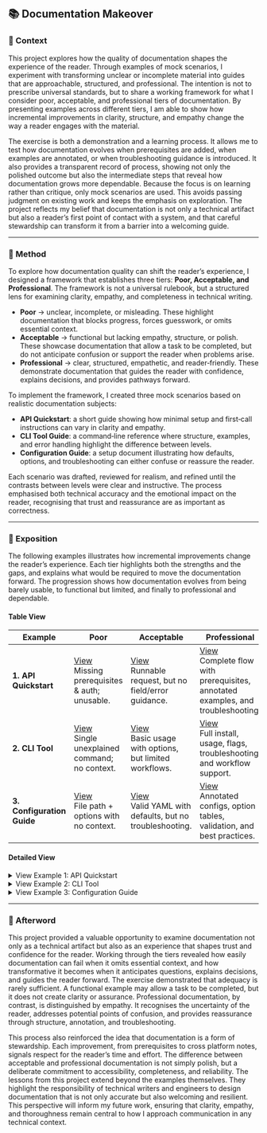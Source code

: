 ## 📚 Documentation Makeover

### 📍 Context  

This project explores how the quality of documentation shapes the experience of the reader. Through examples of mock scenarios, I experiment with transforming unclear or incomplete material into guides that are approachable, structured, and professional. The intention is not to prescribe universal standards, but to share a working framework for what I consider poor, acceptable, and professional tiers of documentation. By presenting examples across different tiers, I am able to show how incremental improvements in clarity, structure, and empathy change the way a reader engages with the material.  

The exercise is both a demonstration and a learning process. It allows me to test how documentation evolves when prerequisites are added, when examples are annotated, or when troubleshooting guidance is introduced. It also provides a transparent record of process, showing not only the polished outcome but also the intermediate steps that reveal how documentation grows more dependable. Because the focus is on learning rather than critique, only mock scenarios are used. This avoids passing judgment on existing work and keeps the emphasis on exploration. The project reflects my belief that documentation is not only a technical artifact but also a reader’s first point of contact with a system, and that careful stewardship can transform it from a barrier into a welcoming guide.  

---

### 🧪 Method  

To explore how documentation quality can shift the reader’s experience, I designed a framework that establishes three tiers: **Poor, Acceptable, and Professional**. The framework is not a universal rulebook, but a structured lens for examining clarity, empathy, and completeness in technical writing.  

- **Poor** → unclear, incomplete, or misleading. These highlight documentation that blocks progress, forces guesswork, or omits essential context.  
- **Acceptable** → functional but lacking empathy, structure, or polish. These showcase documentation that allow a task to be completed, but do not anticipate confusion or support the reader when problems arise.  
- **Professional** → clear, structured, empathetic, and reader‑friendly. These demonstrate documentation that guides the reader with confidence, explains decisions, and provides pathways forward.  

To implement the framework, I created three mock scenarios based on realistic documentation subjects:  

- **API Quickstart**: a short guide showing how minimal setup and first‑call instructions can vary in clarity and empathy.  
- **CLI Tool Guide**: a command‑line reference where structure, examples, and error handling highlight the difference between levels.  
- **Configuration Guide**: a setup document illustrating how defaults, options, and troubleshooting can either confuse or reassure the reader.  

Each scenario was drafted, reviewed for realism, and refined until the contrasts between levels were clear and instructive. The process emphasised both technical accuracy and the emotional impact on the reader, recognising that trust and reassurance are as important as correctness.  


---

### 💬 Exposition

The following examples illustrates how incremental improvements change the reader’s experience. Each tier highlights both the strengths and the gaps, and explains what would be required to move the documentation forward. The progression shows how documentation evolves from being barely usable, to functional but limited, and finally to professional and dependable.

#### Table View

| Example | Poor | Acceptable | Professional |
|---|---|---|---|
| **1. API Quickstart** | [View](https://github.com/musman-uk/portfolio/blob/main/independent-projects/documentation-makeover/example-1-api-quickstart/poor-example.md)<br>Missing prerequisites & auth; unusable. | [View](https://github.com/musman-uk/portfolio/blob/main/independent-projects/documentation-makeover/example-1-api-quickstart/acceptable-example.md)<br>Runnable request, but no field/error guidance. | [View](https://github.com/musman-uk/portfolio/blob/main/independent-projects/documentation-makeover/example-1-api-quickstart/professional-example.md)<br>Complete flow with prerequisites, annotated examples, and troubleshooting. |
| **2. CLI Tool** | [View](https://github.com/musman-uk/portfolio/blob/main/independent-projects/documentation-makeover/example-2-cli-tool/poor-example.md)<br>Single unexplained command; no context. | [View](https://github.com/musman-uk/portfolio/blob/main/independent-projects/documentation-makeover/example-2-cli-tool/acceptable-example.md)<br>Basic usage with options, but limited workflows. | [View](https://github.com/musman-uk/portfolio/blob/main/independent-projects/documentation-makeover/example-2-cli-tool/professional-example.md)<br>Full install, usage, flags, troubleshooting, and workflow support. |
| **3. Configuration Guide** | [View](https://github.com/musman-uk/portfolio/blob/main/independent-projects/documentation-makeover/example-3-configuration-guide/poor-example.md)<br>File path + options with no context. | [View](https://github.com/musman-uk/portfolio/blob/main/independent-projects/documentation-makeover/example-3-configuration-guide/acceptable-example.md)<br>Valid YAML with defaults, but no troubleshooting. | [View](https://github.com/musman-uk/portfolio/blob/main/independent-projects/documentation-makeover/example-3-configuration-guide/professional-example.md)<br>Annotated configs, option tables, validation, and best practices. |

#### Detailed View

<details>
<summary>View Example 1: API Quickstart</summary>

**Poor**  
Omitting prerequisites, authentication details, and a runnable request leaves the reader unable to begin. A developer is forced to guess how to authenticate or even set up the environment. The absence of these essentials makes the guide unusable. To make it workable, it would need a clear prerequisites section, an example showing how to include the API key, and a complete request and response pair that can be run without guesswork.  

**Acceptable**  
Providing a working request and response allows the API to be tried. However, the lack of field explanations, error handling, and troubleshooting guidance quickly creates obstacles. A developer can run the example, but when issues arise they are left without direction. Adding error codes, annotated responses, and a troubleshooting section would raise the documentation to a more dependable level and reduce the need for trial and error.  

**Professional**  
This version includes prerequisites, annotated examples, error explanations, and next steps. A developer can install the SDK, authenticate securely, run the request, interpret the response, and continue with confidence. Troubleshooting guidance and error handling are built in, which reduces friction and builds trust. To elevate it further, a response field reference table and links to related guides could be added to support deeper exploration. It demonstrates how professional documentation anticipates questions, provides reassurance, and creates a smooth path forward.  

</details>

<details>
<summary>View Example 2: CLI Tool</summary>

**Poor**  
A single command is presented without context, flags, or explanation. A new user cannot understand what the tool does or how to use it. The documentation fails to provide even the most basic orientation. A usage section, a description of the tool’s purpose, and a few introductory flags would provide the minimum clarity required to make it usable.  

**Acceptable**  
Including a working command and several options makes the tool usable in simple cases. However, the absence of troubleshooting, global options, and realistic workflows limits its value. A user can run the tool, but they will struggle to apply it in practice or adapt it to their own environment. Expanding the documentation with common flags, error handling, and a practical workflow would make it more dependable and reduce the need for guesswork.  

**Professional**  
Installation steps, usage examples, global flags, troubleshooting, and validation commands create a complete and empathetic guide. A user can install, run, and troubleshoot the tool across scenarios with confidence. The documentation explains how to configure defaults, automate workflows, and validate the installation, which makes it both practical and reassuring. To refine it further, cross‑platform notes and best practices for scripting or automation could be added to extend its usefulness. This level shows how professional documentation not only explains commands but also supports real workflows and long‑term reliability.  

</details>

<details>
<summary>View Example 3: Configuration Guide</summary>

**Poor**  
Listing a file path and two unexplained options assumes prior knowledge and leaves the reader stranded. Without context or explanation, the configuration cannot be applied with confidence. A sample configuration file with defaults explained would provide a usable starting point and reduce the need for guesswork.  

**Acceptable**  
A valid YAML example and notes on defaults make the guide functional. However, the absence of option explanations, validation steps, and troubleshooting limits its usefulness. Readers can copy and run it, but they will not understand the full range of possibilities or how to resolve errors. Adding option explanations, validation commands, and troubleshooting steps would give the reader a clearer understanding of the configuration process and reduce the risk of misconfiguration.  

**Professional**  
Annotated configurations, option tables, validation commands, troubleshooting, and best practices create a guide that is both reliable and accessible. Readers can configure with confidence, understand trade‑offs, and resolve errors without guesswork. The documentation explains how to validate syntax, apply changes safely, and secure sensitive values. It also introduces advanced features such as environment variable overrides, include files, and profiles for different environments. To extend its depth further, cross‑platform paths and links to advanced references could be added. This version demonstrates how professional documentation transforms configuration from a risky task into a reliable and repeatable process.  

</details>

---
### 🌅 Afterword  

This project provided a valuable opportunity to examine documentation not only as a technical artifact but also as an experience that shapes trust and confidence for the reader. Working through the tiers revealed how easily documentation can fail when it omits essential context, and how transformative it becomes when it anticipates questions, explains decisions, and guides the reader forward. The exercise demonstrated that adequacy is rarely sufficient. A functional example may allow a task to be completed, but it does not create clarity or assurance. Professional documentation, by contrast, is distinguished by empathy. It recognises the uncertainty of the reader, addresses potential points of confusion, and provides reassurance through structure, annotation, and troubleshooting.  

This process also reinforced the idea that documentation is a form of stewardship. Each improvement, from prerequisites to cross platform notes, signals respect for the reader’s time and effort. The difference between acceptable and professional documentation is not simply polish, but a deliberate commitment to accessibility, completeness, and reliability. The lessons from this project extend beyond the examples themselves. They highlight the responsibility of technical writers and engineers to design documentation that is not only accurate but also welcoming and resilient. This perspective will inform my future work, ensuring that clarity, empathy, and thoroughness remain central to how I approach communication in any technical context.  
